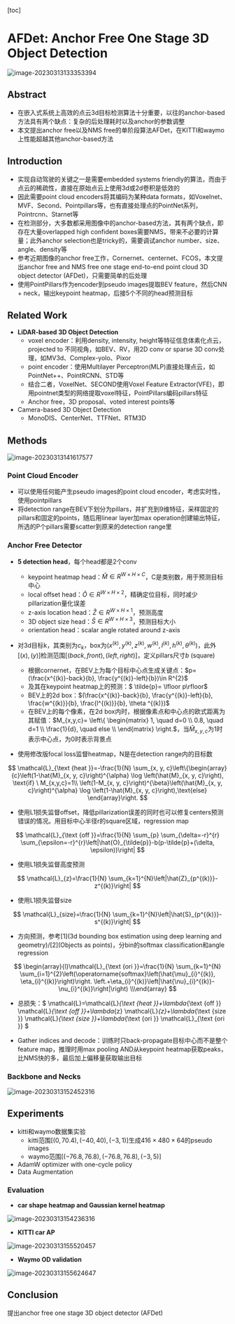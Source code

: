[toc]

# AFDet: Anchor Free One Stage 3D Object Detection

![image-20230313133353394](assets/image-20230313133353394.png)

## Abstract

- 在嵌入式系统上高效的点云3d目标检测算法十分重要，以往的anchor-based方法具有两个缺点：复杂的后处理耗时以及anchor的参数调整
- 本文提出anchor free以及NMS free的单阶段算法AFDet，在KITTI和waymo上性能超越其他anchor-based方法

## Introduction

- 实现自动驾驶的关键之一是需要embedded systems friendly的算法，而由于点云的稀疏性，直接在原始点云上使用3d或2d卷积是低效的
- 因此需要point cloud encoders将其编码为某种data formats，如Voxelnet、MVF、Second、Pointpillars等，也有直接处理点的PointNet系列，Pointrcnn、Starnet等
- 在检测部分，大多数都采用图像中的anchor-based方法，其有两个缺点，即存在大量overlapped high confident boxes需要NMS，带来不必要的计算量；此外anchor selection也是tricky的，需要调试anchor number、size、angle、density等
- 参考近期图像的anchor free工作，Cornernet、centernet、FCOS，本文提出anchor free and NMS free one stage end-to-end point cloud 3D object detector (AFDet)，只需要简单的后处理
- 使用PointPillars作为encoder到pseudo images提取BEV feature，然后CNN + neck，输出keypoint heatmap，后接5个不同的head预测目标

## Related Work

- **LiDAR-based 3D Object Detection**
  - voxel encoder：利用density, intensity, height等特征信息体素化点云，projected to 不同视角，如BEV、RV，用2D conv or sparse 3D conv处理，如MV3d、Complex-yolo、Pixor
  - point encoder：使用Multilayer Perceptron(MLP)直接处理点云，如PointNet++、PointRCNN、STD等
  - 结合二者，VoxelNet、SECOND使用Voxel Feature Extractor(VFE)，即用pointnet类型的网络提取voxel特征，PointPillars编码pillars特征
  - Anchor free，3D proposal、voted interest points等
- Camera-based 3D Object Detection
  - MonoDIS、CenterNet、TTFNet、RTM3D

## Methods

![image-20230313141617577](assets/image-20230313141617577.png)

### Point Cloud Encoder

- 可以使用任何能产生pseudo images的point cloud encoder，考虑实时性，使用pointpillars
- 将detection range在BEV下划分为pillars，并扩充到9维特征，采样固定的pillars和固定的points，随后用linear layer加max operation创建输出特征，所选的P个pillars需要scatter到原来的detection range里

### Anchor Free Detector

- **5 detection head**，每个head都是2个conv
  - keypoint heatmap head：$\hat{M} \in R^{W \times H \times C}$，C是类别数，用于预测目标中心
  - local offset head：$\hat{O} \in R^{W \times H \times 2}$，精确定位目标，同时减少pillarization量化误差
  - z-axis location head：$\hat{Z} \in R^{W \times H \times 1}$，预测高度
  - 3D object size head：$\hat{S} \in R^{W \times H \times 3}$，预测目标大小
  - orientation head：scalar angle rotated around z-axis

- 对3d目标k，其类别为$c_k$，box为$(x^{(k)},y^{(k)},z^{(k)},w^{(k)},l^{(k)},h^{(k)}, \theta ^{(k)})$，此外$[(x),(y)]$检测范围$[(back,front),(left,right)]$，定义pillars尺寸$b$ (square)
  - 根据cornernet，在BEV上为每个目标中心点生成关键点：$p=(\frac{x^{(k)}-back}{b}, \frac{y^{(k)}-left}{b})\in R^{2}$
  - 及其在keypoint heatmap上的预测：$ \tilde{p}= \lfloor p\rfloor$
  - BEV上的2d box：$(\frac{x^{(k)}-back}{b}, \frac{y^{(k)}-left}{b}, \frac{w^{(k)}}{b}, \frac{l^{(k)}}{b}, \theta ^{(k)})$
  - 在BEV上的每个像素，在2d box内时，根据像素点和中心点的欧式距离为其赋值：$M_{x,y,c}= \left\{ \begin{matrix} 1, \quad d=0 \\ 0.8, \quad d=1 \\ \frac{1}{d}, \quad else \\ \end{matrix} \right.$，当$\hat{M}_{x,y,c}$为1时表示中心点，为0时表示背景点


- 使用修改版focal loss监督heatmap，N是在detection range内的目标数

$$
\mathcal{L}_{\text {heat }}=-\frac{1}{N} \sum_{x, y, c}\left\{\begin{array}{c}\left(1-\hat{M}_{x, y, c}\right)^{\alpha} \log \left(\hat{M}_{x, y, c}\right), \text{if} \ M_{x,y,c}=1\\ \left(1-M_{x, y, c}\right)^{\beta}\left(\hat{M}_{x, y, c}\right)^{\alpha} \log \left(1-\hat{M}_{x, y, c}\right),\text{else} \end{array}\right.
$$

- 使用L1损失监督offset，降低pillarization误差的同时也可以修复centers预测错误的情况。用目标中心半径r的square区域，regression map

$$
\mathcal{L}_{\text {off }}=\frac{1}{N} \sum_{p} \sum_{\delta=-r}^{r} \sum_{\epsilon=-r}^{r}\left|\hat{O}_{\tilde{p}}-b(p-\tilde{p}+(\delta, \epsilon))\right|
$$

- 使用L1损失监督高度预测

$$
\mathcal{L}_{z}=\frac{1}{N} \sum_{k=1}^{N}\left|\hat{Z}_{p^{(k)}}-z^{(k)}\right|
$$

- 使用L1损失监督size

$$
\mathcal{L}_{size}=\frac{1}{N} \sum_{k=1}^{N}\left|\hat{S}_{p^{(k)}}-s^{(k)}\right|
$$

- 方向预测，参考[1](3d bounding box estimation using deep learning
  and geometry)/[2](Objects as points)，分bin的softmax classification和angle regression

$$
\begin{array}{l}\mathcal{L}_{\text {ori }}=\frac{1}{N} \sum_{k=1}^{N} \sum_{i=1}^{2}\left(\operatorname{softmax}\left(\hat{\mu}_{i}^{(k)}, \eta_{i}^{(k)}\right)\right. \left.+\eta_{i}^{(k)}\left|\hat{\nu}_{i}^{(k)}-\nu_{i}^{(k)}\right|\right) \\\end{array}
$$

- 总损失：$ \mathcal{L}=\mathcal{L}_{\text {heat }}+\lambda_{\text {off }} \mathcal{L}_{\text {off }}+\lambda_{z} \mathcal{L}_{z}+\lambda_{\text {size }} \mathcal{L}_{\text {size }}+\lambda_{\text {ori }} \mathcal{L}_{\text {ori }} $

- Gather indices and decode：训练时只back-propagate目标中心而不是整个feature map，推理时用max pooling AND从keypoint heatmap获取peaks，比NMS快的多，最后加上偏移量获取输出目标

### Backbone and Necks

![image-20230313152452316](assets/image-20230313152452316.png)

## Experiments

- kitti和waymo数据集实验
  - kitti范围$[(0,70.4),(-40,40),(-3,1)]$生成$416\times 480\times 64$的pseudo images
  - waymo范围$[(-76.8,76.8),(-76.8,76.8),(-3,5)]$
- AdamW optimizer with one-cycle policy
- Data Augmentation

### Evaluation

- **car shape heatmap and Gaussian kernel heatmap**

![image-20230313154236316](assets/image-20230313154236316.png)

- **KITTI car AP**

![image-20230313155520457](assets/image-20230313155520457.png)

- **Waymo OD validation**

![image-20230313155624647](assets/image-20230313155624647.png)

## Conclusion

提出anchor free one stage 3D object detector (AFDet)
